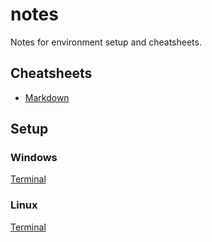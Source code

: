 # notes
Notes for environment setup and cheatsheets.

## Cheatsheets
- [Markdown](https://github.com/adam-p/markdown-here/wiki/Markdown-Cheatsheet)

## Setup
### Windows
[Terminal](./windows-terminal/windows-terminal-setup.md)

### Linux
[Terminal](./linux-terminal/terminal-setup-linux-mint.md)
